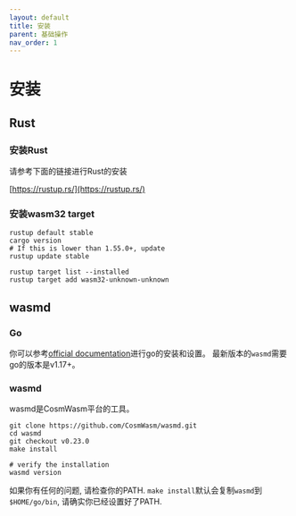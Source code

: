 ```yaml
---
layout: default
title: 安装
parent: 基础操作
nav_order: 1
---
```


# 安装

## Rust

### 安装Rust

请参考下面的链接进行Rust的安装

[https://rustup.rs/](https://rustup.rs/)

### 安装wasm32 target

```
rustup default stable
cargo version
# If this is lower than 1.55.0+, update
rustup update stable

rustup target list --installed
rustup target add wasm32-unknown-unknown
```

## wasmd

### Go

你可以参考[official documentation](https://go.dev/doc/install)进行go的安装和设置。 最新版本的`wasmd`需要go的版本是v1.17+。

### wasmd

wasmd是CosmWasm平台的工具。

```
git clone https://github.com/CosmWasm/wasmd.git
cd wasmd
git checkout v0.23.0
make install

# verify the installation
wasmd version
```

如果你有任何的问题, 请检查你的PATH. `make install`默认会复制`wasmd`到`$HOME/go/bin`, 请确实你已经设置好了PATH.

